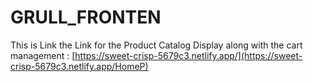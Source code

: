 # GRULL_FRONTEN
This is Link the Link for the Product Catalog Display along with the cart management : [https://sweet-crisp-5679c3.netlify.app/](https://sweet-crisp-5679c3.netlify.app/HomeP)
